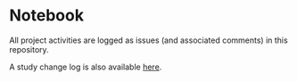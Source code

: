 # Notebook

All project activities are logged as issues (and associated comments) in this repository.

A study change log is also available [here](https://docs.google.com/document/d/1ZeLGuvtV9r_PqyvYIjvSdXbP97zUlJCY5i6zcUaqECI/edit?usp=sharing).